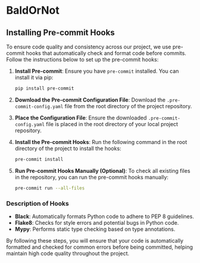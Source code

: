 # BaldOrNot

## Installing Pre-commit Hooks

To ensure code quality and consistency across our project, we use pre-commit hooks that automatically check and format code before commits. Follow the instructions below to set up the pre-commit hooks:

1. **Install Pre-commit**:
   Ensure you have `pre-commit` installed. You can install it via pip:
   ```bash
   pip install pre-commit
   ```

2. **Download the Pre-commit Configuration File**:
   Download the `.pre-commit-config.yaml` file from the root directory of the project repository.

3. **Place the Configuration File**:
   Ensure the downloaded `.pre-commit-config.yaml` file is placed in the root directory of your local project repository.

4. **Install the Pre-commit Hooks**:
   Run the following command in the root directory of the project to install the hooks:
   ```bash
   pre-commit install
   ```

5. **Run Pre-commit Hooks Manually (Optional)**:
   To check all existing files in the repository, you can run the pre-commit hooks manually:
   ```bash
   pre-commit run --all-files
   ```

### Description of Hooks

- **Black**: Automatically formats Python code to adhere to PEP 8 guidelines.
- **Flake8**: Checks for style errors and potential bugs in Python code.
- **Mypy**: Performs static type checking based on type annotations.

By following these steps, you will ensure that your code is automatically formatted and checked for common errors before being committed, helping maintain high code quality throughout the project.

